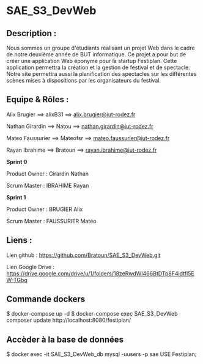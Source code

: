 # SAE_S3_DevWeb

## Description : 

Nous sommes un groupe d'étudiants réalisant un projet Web dans le cadre de notre deuxième année de BUT informatique.
Ce projet a pour but de créer une application Web éponyme pour la startup Festiplan. Cette application permettra la création et la gestion de festival et de spectacle. Notre site permettra aussi la planification des spectacles sur les différentes scènes mises à dispositions par les organisateurs du festival.

## Equipe & Rôles : 

Alix Brugier     ==> alixB31  ==> alix.brugier@iut-rodez.fr

Nathan Girardin  ==> Natou    ==> nathan.girardin@iut-rodez.fr

Mateo Faussurier ==> Mateofsr ==> mateo.faussurier@iut-rodez.fr

Rayan Ibrahime   ==> Bratoun  ==> rayan.ibrahime@iut-rodez.fr

**Sprint 0**

Product Owner : Girardin Nathan

Scrum Master : IBRAHIME Rayan

**Sprint 1**

Product Owner : BRUGIER Alix

Scrum Master : FAUSSURIER Matéo

## Liens : 
Lien github : https://github.com/Bratoun/SAE_S3_DevWeb.git

Lien Google Drive : https://drive.google.com/drive/u/1/folders/18zeRwdWI466BtDTp8F4idtfl5EW-TGbq

## Commande dockers

$ docker-compose up -d
$ docker-compose exec SAE_S3_DevWeb composer update
http://localhost:8080/festiplan/

## Accèder à la base de données
$ docker exec -it SAE_S3_DevWeb_db  mysql -uusers -p
sae
USE Festiplan;
